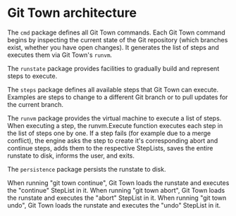 # Git Town architecture

The `cmd` package defines all Git Town commands. Each Git Town command begins by
inspecting the current state of the Git repository (which branches exist,
whether you have open changes). It generates the list of steps and executes them
via Git Town's `runvm`.

The `runstate` package provides facilities to gradually build and represent
steps to execute.

The `steps` package defines all available steps that Git Town can execute.
Examples are steps to change to a different Git branch or to pull updates for
the current branch.

The `runvm` package provides the virtual machine to execute a list of steps.
When executing a step, the runvm.Execute function executes each step in the list
of steps one by one. If a step fails (for example due to a merge conflict), the
engine asks the step to create it's corresponding abort and continue steps, adds
them to the respective StepLists, saves the entire runstate to disk, informs the
user, and exits.

The `persistence` package persists the runstate to disk.

When running "git town continue", Git Town loads the runstate and executes the
"continue" StepList in it. When running "git town abort", Git Town loads the
runstate and executes the "abort" StepList in it. When running "git town undo",
Git Town loads the runstate and executes the "undo" StepList in it.
